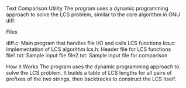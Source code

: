Text Comparison Utility
The program uses a dynamic programming approach to solve the LCS problem, similar to the core algorithm in GNU diff:

Files

diff.c: Main program that handles file I/O and calls LCS functions
lcs.c: Implementation of LCS algorithm
lcs.h: Header file for LCS functions
file1.txt: Sample input file
file2.txt: Sample input file for comparison


How it Works
The program uses the dynamic programming approach to solve the LCS problem. It builds a table of LCS lengths for all pairs of prefixes of the two strings, then backtracks to construct the LCS itself.
